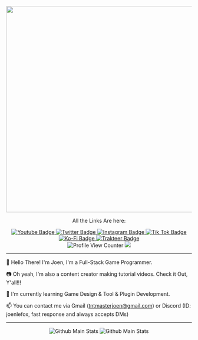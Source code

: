 <div id="header" align="center">
  <div id="pfp" align="inherit">
    <img src="https://pbs.twimg.com/profile_banners/1393005085311922178/1655475566/1080x360" width="560"/>
  </div>
  <p>All the Links Are here:</p>
  <div id="social-badges">
    <a href="https://www.youtube.com/@joentnt">
      <img src="https://img.shields.io/badge/YouTube-red?style=for-the-badge&logo=youtube&logoColor=white" alt="Youtube Badge"/>
    </a>
    <a href="https://twitter.com/JoenTnt">
      <img src="https://img.shields.io/badge/Twitter-1DA1F2?style=for-the-badge&logo=twitter&logoColor=white" alt="Twitter Badge"/>
    </a>
    <a href="https://www.instagram.com/joentnt/">
      <img src="https://img.shields.io/badge/Instagram-962fbf?style=for-the-badge&logo=instagram&logoColor=white" alt="Instagram Badge"/>
    </a>
    <a href="https://www.tiktok.com/@joentnt">
      <img src="https://img.shields.io/badge/TikTok-black?style=for-the-badge&logo=tiktok&logoColor=white" alt="Tik Tok Badge"/>
    </a>
  </div>
  <div id="comm-badges">
    <a href="https://ko-fi.com/joentnt">
      <img src="https://img.shields.io/badge/KoFi-white?style=for-the-badge&logo=kofi&logoColor=black" alt="Ko-Fi Badge"/>
    </a>
    <a href="https://trakteer.id/joentnt">
      <img src="https://img.shields.io/badge/Trakteer-be1e2d?style=for-the-badge&logoColor=white" alt="Trakteer Badge"/>
    </a>
  </div>
  <div id="page-info">
    <img src="https://komarev.com/ghpvc/?username=JoenTNT&style=flat-square&color=blue" alt="Profile View Counter"/>
    <img src="https://img.shields.io/badge/V-1.0-26580f?style=flat-square alt="Profile Version"/>
  </div>
</div>

---

👋 Hello There! I'm Joen, I'm a Full-Stack Game Programmer.

📷 Oh yeah, I'm also a content creator making tutorial videos. Check it Out, Y'all!!!

📓 I'm currently learning Game Design & Tool & Plugin Development.

📫 You can contact me via Gmail (tntmasterjoen@gmail.com) or Discord (ID: joenlefox, fast response and always accepts DMs)

---

<div id="stats" align="center">
  <div id="general">
    <img src="https://github-readme-stats.vercel.app/api?username=JoenTNT&show_icons=true&theme=dark" alt="Github Main Stats"/>
    <img src="https://github-readme-stats.vercel.app/api/top-langs/?username=JoenTNT&layout=compact&theme=dark" alt="Github Main Stats"/>
  </div>
</div>
